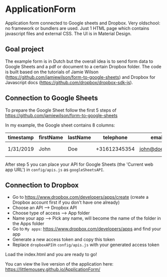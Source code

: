 # ApplicationForm
Application form connected to Google sheets and Dropbox. Very oldschool: no framework or bundlers are used. Just 1 HTML page  which contains javascript files and external CSS. The UI is in Material Design.

## Goal project
The example form is in Dutch but the overall idea is to send form data to Google Sheets and a pdf or document to a certain Dropbox folder. The code is built based on the tutorials of Jamie Wilson (https://github.com/jamiewilson/form-to-google-sheets) and Dropbox for Javascript docs (https://github.com/dropbox/dropbox-sdk-js).

## Connection to Google Sheets
To prepare the Google Sheet follow the first 5 steps of https://github.com/jamiewilson/form-to-google-sheets

In my example, the Google sheet contains 8 columns:

| timestamp | firstName | lastName  | telephone | email  | linkedIn | githubId  | message |
| ------------- | ------------- |------------- | ------------- |------------- | ------------- |------------- | ------------- |
| 1/31/2019 | John | Doe | +31612345354 | john@doe.com | johndoe | john_doe | Hi, I'm John |

After step 5 you can place your API for Google Sheets (the 'Current web app URL') in `config/apis.js` as `googleSheetsAPI`.

## Connection to Dropbox
- Go to https://www.dropbox.com/developers/apps/create (create a Dropbox account first if you don't have one already)
- Choose an API --> Dropbox API
- Choose type of access --> App folder
- Name your app --> Pick any name, will become the name of the folder in the Apps folder 
- Go to `My apps`: https://www.dropbox.com/developers/apps and find your app
- Generate a new access token and copy this token
- Replace `dropboxAPI`in `config/apis.js` with your generated access token

Load the index.html and you are ready to go!

You can view the live version of the application here: https://littlemousey.github.io/ApplicationForm/
